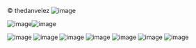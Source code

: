© thedanvelez 
![image](https://github.com/user-attachments/assets/678fd5a1-898b-40b5-afb0-4064714cca49)

![image](https://github.com/user-attachments/assets/9ee7769d-a194-49b6-8166-1a88de223099)![image](https://github.com/user-attachments/assets/d89c2f5b-276d-449b-9544-be49fd12db03)

![image](https://github.com/user-attachments/assets/bc01979f-0c5a-446a-afa3-02c5b622c6cd) ![image](https://github.com/user-attachments/assets/21d62ca0-05db-4356-87fb-61ec0ed57198) ![image](https://github.com/user-attachments/assets/425471b0-0709-4e02-a6d8-1c6b8d4dff75)
![image](https://github.com/user-attachments/assets/aa911a68-a8dd-4995-9eac-69362851b53d)  ![image](https://github.com/user-attachments/assets/171b1dad-9658-4ce0-982f-94b12bf87483)
![image](https://github.com/user-attachments/assets/bab95f98-8174-40ab-b41e-547ab88d8b6c) ![image](https://github.com/user-attachments/assets/235a3509-ddf3-4b2b-b973-c619b73abddd)






